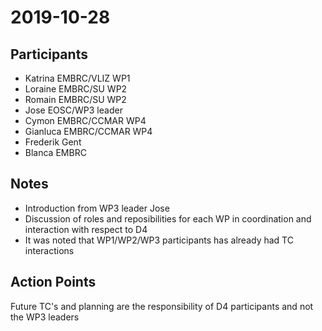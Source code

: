 # 2019-10-28


## Participants
 - Katrina EMBRC/VLIZ WP1
 - Loraine EMBRC/SU WP2
 - Romain EMBRC/SU WP2
 - Jose EOSC/WP3 leader
 - Cymon EMBRC/CCMAR WP4
 - Gianluca EMBRC/CCMAR WP4
 - Frederik Gent
 - Blanca EMBRC
 
## Notes

- Introduction from WP3 leader Jose 
- Discussion of roles and reposibilities for each WP in coordination and interaction with respect to D4
- It was noted that WP1/WP2/WP3 participants has already had TC interactions

## Action Points

Future TC's and planning are the responsibility of D4 participants and not the WP3 leaders
